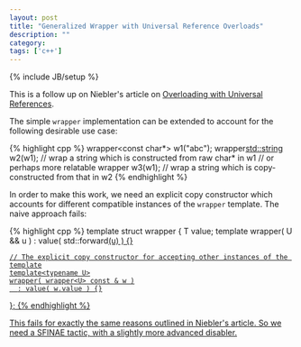 ```yaml
---
layout: post
title: "Generalized Wrapper with Universal Reference Overloads"
description: ""
category: 
tags: ['c++']
---
```

{% include JB/setup %}

This is a follow up on Niebler's article on [Overloading with Universal References](http://ericniebler.com/2013/08/07/universal-references-and-the-copy-constructo/).

The simple `wrapper` implementation can be extended to account for the following desirable use case:

{% highlight cpp %}
wrapper<const char*> w1("abc"); 
wrapper<std::string> w2(w1);  // wrap a string which is constructed from raw char* in w1
// or perhaps more relatable
wrapper<const std::string> w3(w1); // wrap a string which is copy-constructed from that in w2
{% endhighlight %}

In order to make this work, we need an explicit copy constructor which accounts for different compatible instances of the `wrapper` template.
The naive approach fails:

{% highlight cpp %}
template<typename T>
struct wrapper
{
    T value;
    template<typename U>
    wrapper( U && u )
      : value( std::forward<U>(u) ) {}

	// The explicit copy constructor for accepting other instances of the template
    template<typename U>
    wrapper( wrapper<U> const & w )
      : value( w.value ) {}
};
{% endhighlight %}

This fails for exactly the same reasons outlined in Niebler's article. So we need a SFINAE tactic, with a slightly more advanced disabler.



